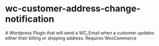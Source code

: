# wc-customer-address-change-notification
A Wordpress Plugin that will send a WC_Email when a customer updates either their billing or shipping address.  Requires WooCommerce
